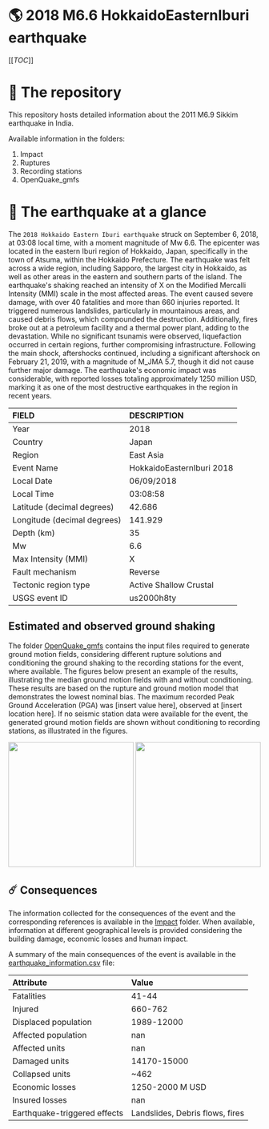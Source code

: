 # 🌎 2018 M6.6 HokkaidoEasternIburi earthquake
[[_TOC_]]

# 📂 The repository

This repository hosts detailed information about the 2011 M6.9 Sikkim earthquake in India.

Available information in the folders:

1. Impact
2. Ruptures
3. Recording stations
4. OpenQuake_gmfs


# 🚀 The earthquake at a glance 

The `2018 Hokkaido Eastern Iburi earthquake` struck on September 6, 2018, at 03:08 local time, with a moment magnitude of Mw 6.6. The epicenter was located in the eastern Iburi region of Hokkaido, Japan, specifically in the town of Atsuma, within the Hokkaido Prefecture. The earthquake was felt across a wide region, including Sapporo, the largest city in Hokkaido, as well as other areas in the eastern and southern parts of the island. The earthquake's shaking reached an intensity of X on the Modified Mercalli Intensity (MMI) scale in the most affected areas. The event caused severe damage, with over 40 fatalities and more than 660 injuries reported. It triggered numerous landslides, particularly in mountainous areas, and caused debris flows, which compounded the destruction. Additionally, fires broke out at a petroleum facility and a thermal power plant, adding to the devastation. While no significant tsunamis were observed, liquefaction occurred in certain regions, further compromising infrastructure. Following the main shock, aftershocks continued, including a significant aftershock on February 21, 2019, with a magnitude of M_JMA 5.7, though it did not cause further major damage. The earthquake's economic impact was considerable, with reported losses totaling approximately 1250 million USD, marking it as one of the most destructive earthquakes in the region in recent years.

| FIELD | DESCRIPTION |
|:-------|:-------------|
| Year | 2018 |
| Country | Japan |
| Region | East Asia |
| Event Name | HokkaidoEasternIburi 2018 |
| Local Date | 06/09/2018 |
| Local Time | 03:08:58 |
| Latitude (decimal degrees) | 42.686 |
| Longitude (decimal degrees) | 141.929 |
| Depth (km) | 35 |
| Mw | 6.6 |
| Max Intensity (MMI) | X |
| Fault mechanism | Reverse |
| Tectonic region type | Active Shallow Crustal |
| USGS event ID | us2000h8ty |

## Estimated and observed ground shaking

The folder [OpenQuake_gmfs](./OpenQuake_gmfs/) contains the input files required to generate ground motion fields, considering different rupture solutions and conditioning the ground shaking to the recording stations for the event, where available. The figures below present an example of the results, illustrating the median ground motion fields with and without conditioning. These results are based on the rupture and ground motion model that demonstrates the lowest nominal bias. The maximum recorded Peak Ground Acceleration (PGA) was [insert value here], observed at [insert location here]. If no seismic station data were available for the event, the generated ground motion fields are shown without conditioning to recording stations, as illustrated in the figures.

<img src="./OpenQuake_gmfs/median_gmf_stations_none.png" height="250">
<img src="./OpenQuake_gmfs/median_gmf_stations_seismic.png" height="250">

## ☄️ Consequences

The information collected for the consequences of the event and the corresponding references is available in the [Impact](./Impact) folder. When available, information at different geographical levels is provided considering the building damage, economic losses and human impact.

A summary of the main consequences of the event is available in the [earthquake_information.csv](./earthquake_information.csv) file:

| Attribute | Value |
|:-------|:-------------|
| Fatalities | 41-44 |
| Injured | 660-762 |
| Displaced population | 1989-12000 |
| Affected population | nan |
| Affected units | nan |
| Damaged units | 14170-15000  |
| Collapsed units | ~462  |
| Economic losses | 1250-2000 M USD |
| Insured losses | nan |
| Earthquake-triggered effects | Landslides, Debris flows, fires |